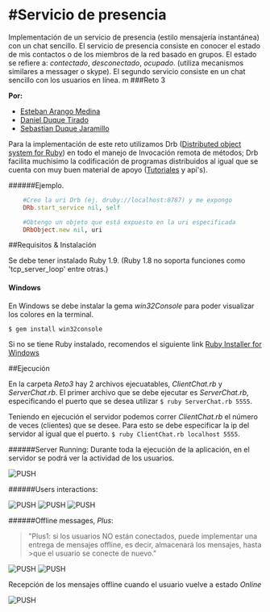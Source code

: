 #Servicio de presencia
========
Implementación de un servicio de presencia (estilo mensajería instantánea) con un chat sencillo. El servicio de presencia consiste en conocer el estado de mis contactos o de los miembros de la red basado en grupos. El estado se refiere a: _contectado_, _desconectado_, _ocupado_. (utiliza mecanismos similares a messager o skype). El segundo servicio consiste en un chat sencillo con los usuarios en línea.
m
###Reto 3

 **Por:**
  
   * [Esteban Arango Medina](https://github.com/esbanarango)
   * [Daniel Duque Tirado](https://github.com/DanielJDuque)
   * [Sebastian Duque Jaramillo](https://github.com/sduquej)

Para la implementación de este reto utilizamos Drb ([Distributed object system for Ruby](http://www.ruby-doc.org/stdlib-1.9.3/libdoc/drb/rdoc/DRb.html)) en todo el manejo de Invocación remota de métodos; Drb facilita muchisimo la codificación de programas distribuidos al igual que se cuenta con muy buen material de apoyo ([Tutoriales](http://segment7.net/projects/ruby/drb/introduction.html) y api's).

######Ejemplo.
```ruby
	#Creo la uri Drb (ej. druby://localhost:8787) y me expongo
	DRb.start_service nil, self 

	#Obtengo un objeto que está expuesto en la uri especificada
	DRbObject.new nil, uri 
```

##Requisitos & Instalación

Se debe tener instalado Ruby 1.9. (Ruby 1.8 no soporta funciones como 'tcp_server_loop' entre otras.)

#### Windows
 En Windows se debe instalar la gema _win32Console_ para poder visualizar los colores en la terminal.
 
    $ gem install win32console

 Si no se tiene Ruby instalado, recomendos el siguiente link [Ruby Installer for Windows](http://rubyinstaller.org/)

##Ejecución

En la carpeta _Reto3_ hay 2 archivos ejecuatables, _ClientChat.rb_ y _ServerChat.rb_. El primer archivo que se debe ejecutar
es _ServerChat.rb_, especificando el puerto que se desea utilizar `$ ruby ServerChat.rb 5555`.

Teniendo en ejecución el servidor podemos correr _ClientChat.rb_ el número de veces (clientes) que se desee. Para esto se debe especificar la ip del servidor al igual que el puerto. `$ ruby ClientChat.rb localhost 5555`.

######Server Running:
Durante toda la ejecución de la aplicación, en el servidor se podrá ver la actividad de los usuarios.

 ![PUSH](https://github.com/esbanarango/Topicos-Especiales-en-Telematica/blob/master/Reto%203/Docs/Screenshots/servidorRunning.png?raw=true)

######Users interactions:

 ![PUSH](https://github.com/esbanarango/Topicos-Especiales-en-Telematica/blob/master/Reto%203/Docs/Screenshots/userHelp.jpg?raw=true)
 ![PUSH](https://github.com/esbanarango/Topicos-Especiales-en-Telematica/blob/master/Reto%203/Docs/Screenshots/listUsers.jpg?raw=true)
 ![PUSH](https://github.com/esbanarango/Topicos-Especiales-en-Telematica/blob/master/Reto%203/Docs/Screenshots/chatting.jpg?raw=true)

######Offline messages, *Plus*:

>"Plus1: si los usuarios NO están conectados, puede implementar una entrega de mensajes offline, es decir, almacenará los mensajes, hasta >que el usuario se conecte de nuevo."

 ![PUSH](https://github.com/esbanarango/Topicos-Especiales-en-Telematica/blob/master/Reto%203/Docs/Screenshots/offlineMessages.jpg?raw=true)
 ![PUSH](https://github.com/esbanarango/Topicos-Especiales-en-Telematica/blob/master/Reto%203/Docs/Screenshots/offlineMessages-2.jpg?raw=true)

Recepción de los mensajes offline cuando el usuario vuelve a estado _Online_

 ![PUSH](https://github.com/esbanarango/Topicos-Especiales-en-Telematica/blob/master/Reto%203/Docs/Screenshots/offlinemessagesShow.jpg?raw=true)

